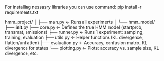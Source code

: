 

 For installing nessasry libraries you can use command:
 pip install -r requirements.txt


hmm_project/
│
├── main.py       ← Runs all experiments
│
└── hmm_model/
    ├── __init__.py
    ├── core.py         ← Defines the true HMM model (startprob, transmat, emissions)
    ├── runner.py       ← Runs 1 experiment: sampling, training, evaluation
    ├── utils.py        ← Helper functions (KL divergence, flatten/unflatten)
    ├── evaluation.py   ← Accuracy, confusion matrix, KL divergence for states
    └── plotting.py     ← Plots: accuracy vs. sample size, KL divergence, etc.
